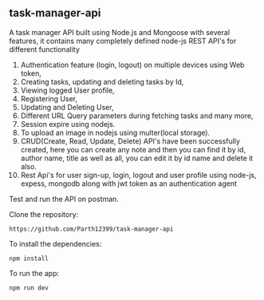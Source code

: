 ## task-manager-api
A task manager API built using Node.js and Mongoose with several features, it contains many completely defined node-js REST API's for different functionality

1. Authentication feature (login, logout) on multiple devices using Web token,
2. Creating tasks, updating and deleting tasks by Id,
3. Viewing logged User profile,
4. Registering User,
5. Updating and Deleting User,
6. Different URL Query parameters during fetching tasks and many more,
7. Session expire using nodejs.
8. To upload an image in nodejs using multer(local storage).
9. CRUD(Create, Read, Update, Delete) API's have been successfully created, here you can create any note and then you can find it by id, author name, title as well as all, you can edit it by id name and delete it also.
10. Rest Api's for user sign-up, login, logout and user profile using node-js, expess, mongodb along with jwt token as an authentication agent

Test and run the API on postman.

Clone the repository: 
```
https://github.com/Parth12399/task-manager-api
```

To install the dependencies:
```
npm install
```

To run the app:
```
npm run dev
```
